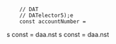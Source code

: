 
        // DAT
        // DATelector5);e
        const accountNumber = 
s const 
= daa.nst 
s const 
= daa.nst 
